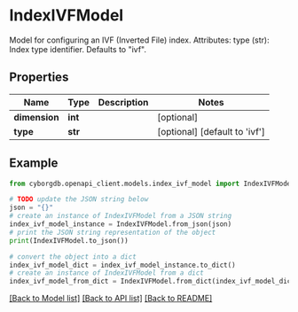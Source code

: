 # IndexIVFModel

Model for configuring an IVF (Inverted File) index.  Attributes:     type (str): Index type identifier. Defaults to \"ivf\".

## Properties

Name | Type | Description | Notes
------------ | ------------- | ------------- | -------------
**dimension** | **int** |  | [optional] 
**type** | **str** |  | [optional] [default to 'ivf']

## Example

```python
from cyborgdb.openapi_client.models.index_ivf_model import IndexIVFModel

# TODO update the JSON string below
json = "{}"
# create an instance of IndexIVFModel from a JSON string
index_ivf_model_instance = IndexIVFModel.from_json(json)
# print the JSON string representation of the object
print(IndexIVFModel.to_json())

# convert the object into a dict
index_ivf_model_dict = index_ivf_model_instance.to_dict()
# create an instance of IndexIVFModel from a dict
index_ivf_model_from_dict = IndexIVFModel.from_dict(index_ivf_model_dict)
```
[[Back to Model list]](../README.md#documentation-for-models) [[Back to API list]](../README.md#documentation-for-api-endpoints) [[Back to README]](../README.md)


